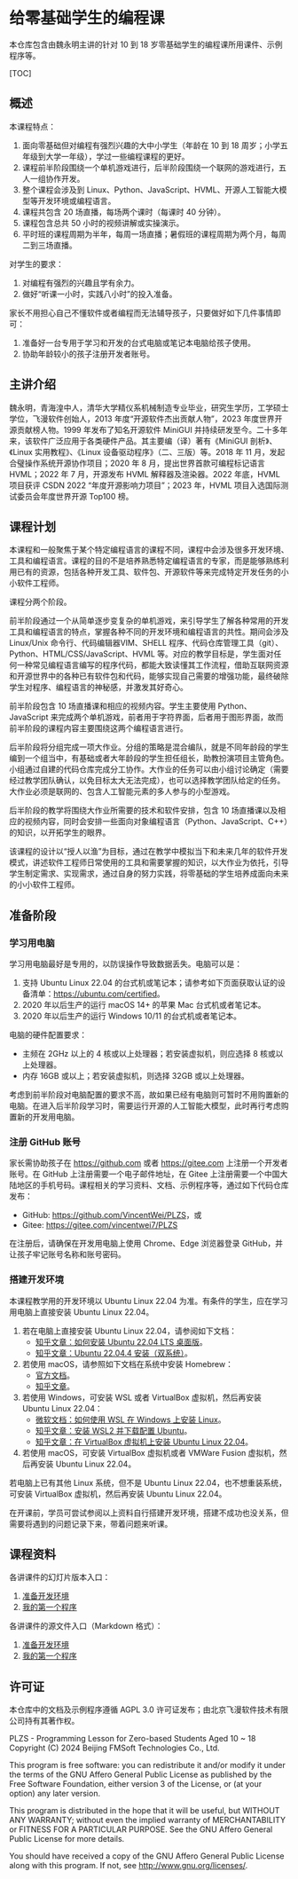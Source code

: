 # 给零基础学生的编程课

本仓库包含由魏永明主讲的针对 10 到 18 岁零基础学生的编程课所用课件、示例程序等。

[TOC]

## 概述

本课程特点：

1. 面向零基础但对编程有强烈兴趣的大中小学生（年龄在 10 到 18 周岁；小学五年级到大学一年级），学过一些编程课程的更好。
1. 课程前半阶段围绕一个单机游戏进行，后半阶段围绕一个联网的游戏进行，五人一组协作开发。
1. 整个课程会涉及到 Linux、Python、JavaScript、HVML、开源人工智能大模型等开发环境或编程语言。
1. 课程共包含 20 场直播，每场两个课时（每课时 40 分钟）。
1. 课程包含总共 50 小时的视频讲解或实操演示。
1. 平时班的课程周期为半年，每周一场直播；暑假班的课程周期为两个月，每周二到三场直播。

对学生的要求：

1. 对编程有强烈的兴趣且学有余力。
1. 做好“听课一小时，实践八小时”的投入准备。

家长不用担心自己不懂软件或者编程而无法辅导孩子，只要做好如下几件事情即可：

1. 准备好一台专用于学习和开发的台式电脑或笔记本电脑给孩子使用。
1. 协助年龄较小的孩子注册开发者账号。

## 主讲介绍

魏永明，青海湟中人，清华大学精仪系机械制造专业毕业，研究生学历，工学硕士学位，飞漫软件创始人，2013 年度“开源软件杰出贡献人物”，2023 年度世界开源贡献榜人物。1999 年发布了知名开源软件 MiniGUI 并持续研发至今。二十多年来，该软件广泛应用于各类硬件产品。其主要编（译）著有《MiniGUI 剖析》、《Linux 实用教程》、《Linux 设备驱动程序》（二、三版）等。2018 年 11 月，发起合璧操作系统开源协作项目；2020 年 8 月，提出世界首款可编程标记语言 HVML；2022 年 7 月，开源发布 HVML 解释器及渲染器。2022 年底，HVML 项目获评 CSDN 2022 “年度开源影响力项目”；2023 年，HVML 项目入选国际测试委员会年度世界开源 Top100 榜。

## 课程计划

本课程和一般聚焦于某个特定编程语言的课程不同，课程中会涉及很多开发环境、工具和编程语言。课程的目的不是培养熟悉特定编程语言的专家，而是能够熟练利用已有的资源，包括各种开发工具、软件包、开源软件等来完成特定开发任务的小小软件工程师。

课程分两个阶段。

前半阶段通过一个从简单逐步变复杂的单机游戏，来引导学生了解各种常用的开发工具和编程语言的特点，掌握各种不同的开发环境和编程语言的共性。期间会涉及 Linux/Unix 命令行、代码编辑器VIM、SHELL 程序、代码仓库管理工具（git）、Python、HTML/CSS/JavaScript、HVML 等。对应的教学目标是，学生面对任何一种常见编程语言编写的程序代码，都能大致读懂其工作流程，借助互联网资源和开源世界中的各种已有软件包和代码，能够实现自己需要的增强功能，最终破除学生对程序、编程语言的神秘感，并激发其好奇心。

前半阶段包含 10 场直播课和相应的视频内容。学生主要使用 Python、JavaScript 来完成两个单机游戏，前者用于字符界面，后者用于图形界面，故而前半阶段的课程内容主要围绕这两个编程语言进行。

后半阶段将分组完成一项大作业。分组的策略是混合编队，就是不同年龄段的学生编到一个组当中，有基础或者大年龄段的学生担任组长，助教扮演项目主管角色。小组通过自建的代码仓库完成分工协作。大作业的任务可以由小组讨论确定（需要经过教学团队确认，以免目标太大无法完成），也可以选择教学团队给定的任务。大作业必须是联网的、包含人工智能元素的多人参与的小型游戏。

后半阶段的教学将围绕大作业所需要的技术和软件安排，包含 10 场直播课以及相应的视频内容，同时会安排一些面向对象编程语言（Python、JavaScript、C++）的知识，以开拓学生的眼界。

该课程的设计以“授人以渔”为目标，通过在教学中模拟当下和未来几年的软件开发模式，讲述软件工程师日常使用的工具和需要掌握的知识，以大作业为依托，引导学生制定需求、实现需求，通过自身的努力实践，将零基础的学生培养成面向未来的小小软件工程师。

## 准备阶段

### 学习用电脑

学习用电脑最好是专用的，以防误操作导致数据丢失。电脑可以是：

1. 支持 Ubuntu Linux 22.04 的台式机或笔记本；请参考如下页面获取认证的设备清单：<https://ubuntu.com/certified>。
1. 2020 年以后生产的运行 macOS 14+ 的苹果 Mac 台式机或者笔记本。
1. 2020 年以后生产的运行 Windows 10/11 的台式机或者笔记本。

电脑的硬件配置要求：

- 主频在 2GHz 以上的 4 核或以上处理器；若安装虚拟机，则应选择 8 核或以上处理器。
- 内存 16GB 或以上；若安装虚拟机，则选择 32GB 或以上处理器。

考虑到前半阶段对电脑配置的要求不高，故如果已经有电脑则可暂时不用购置新的电脑。在进入后半阶段学习时，需要运行开源的人工智能大模型，此时再行考虑购置新的开发用电脑。

### 注册 GitHub 账号

家长需协助孩子在 <https://github.com> 或者 <https://gitee.com> 上注册一个开发者账号。在 GitHub 上注册需要一个电子邮件地址，在 Gitee 上注册需要一个中国大陆地区的手机号码。课程相关的学习资料、文档、示例程序等，通过如下代码仓库发布：

- GitHub: <https://github.com/VincentWei/PLZS>，或
- Gitee: <https://gitee.com/vincentwei7/PLZS>

在注册后，请确保在开发用电脑上使用 Chrome、Edge 浏览器登录 GitHub，并让孩子牢记账号名称和账号密码。

### 搭建开发环境

本课程教学用的开发环境以 Ubuntu Linux 22.04 为准。有条件的学生，应在学习用电脑上直接安装 Ubuntu Linux 22.04。

1. 若在电脑上直接安装 Ubuntu Linux 22.04，请参阅如下文档：
   - [知乎文章：如何安装 Ubuntu 22.04 LTS 桌面版](https://zhuanlan.zhihu.com/p/569347838)。
   - [知乎文章：Ubuntu 22.04.4 安装（双系统）](https://zhuanlan.zhihu.com/p/536994892)。
1. 若使用 macOS，请参照如下文档在系统中安装 Homebrew：
   - [官方文档](https://brew.sh/zh-cn/)。
   - [知乎文章](https://zhuanlan.zhihu.com/p/372576355)。
1. 若使用 Windows，可安装 WSL 或者 VirtualBox 虚拟机，然后再安装 Ubuntu Linux 22.04：
   - [微软文档：如何使用 WSL 在 Windows 上安装 Linux](https://learn.microsoft.com/zh-cn/windows/wsl/install)。
   - [知乎文章：安装 WSL2 并下载配置 Ubuntu](https://zhuanlan.zhihu.com/p/348813745)。
   - [知乎文章：在 VirtualBox 虚拟机上安装 Ubuntu Linux 22.04](https://zhuanlan.zhihu.com/p/600668604)。
1. 若使用 macOS，可安装 VirtualBox 虚拟机或者 VMWare Fusion 虚拟机，然后再安装 Ubuntu Linux 22.04。

若电脑上已有其他 Linux 系统，但不是 Ubuntu Linux 22.04，也不想重装系统，可安装 VirtualBox 虚拟机，然后再安装 Ubuntu Linux 22.04。

在开课前，学员可尝试参阅以上资料自行搭建开发环境，搭建不成功也没关系，但需要将遇到的问题记录下来，带着问题来听课。

## 课程资料

各讲课件的幻灯片版本入口：

1. [准备开发环境](https://courses.fmsoft.cn/plzs/prepare-ubuntu-linux.html)
1. [我的第一个程序](https://courses.fmsoft.cn/plzs/python-my-first-program.html)

各讲课件的源文件入口（Markdown 格式）：

1. [准备开发环境](slides/prepare-ubuntu-linux.md)
1. [我的第一个程序](slides/python-my-first-program.md)

## 许可证

本仓库中的文档及示例程序遵循 AGPL 3.0 许可证发布；由北京飞漫软件技术有限公司持有其著作权。

PLZS - Programming Lesson for Zero-based Students Aged 10 ~ 18
Copyright (C) 2024  Beijing FMSoft Technologies Co., Ltd.

This program is free software: you can redistribute it and/or modify
it under the terms of the GNU Affero General Public License as published
by the Free Software Foundation, either version 3 of the License, or
(at your option) any later version.

This program is distributed in the hope that it will be useful,
but WITHOUT ANY WARRANTY; without even the implied warranty of
MERCHANTABILITY or FITNESS FOR A PARTICULAR PURPOSE.  See the
GNU Affero General Public License for more details.

You should have received a copy of the GNU Affero General Public License
along with this program.  If not, see <http://www.gnu.org/licenses/>.
